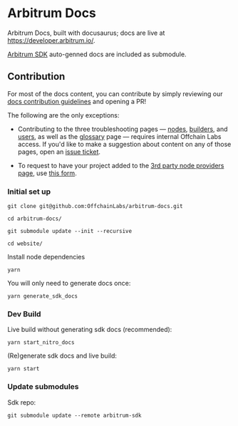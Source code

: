 # Arbitrum Docs

Arbitrum Docs, built with docusaurus; docs are live at https://developer.arbitrum.io/. 

[Arbitrum SDK](https://github.com/OffchainLabs/arbitrum-sdk) auto-genned docs are included as submodule.

## Contribution

For most of the docs content, you can contribute by simply reviewing our [docs contribution guidelines](https://docs.arbitrum.io/for-devs/contribute) and opening a PR! 

The following are the only exceptions: 

- Contributing to the three troubleshooting pages — [nodes](arbitrum-docs/partials/_troubleshooting-nodes-partial.md), [builders](arbitrum-docs/partials/_troubleshooting-building-partial.md), and [users](arbitrum-docs/partials/_troubleshooting-users-partial.md), as well as the [glossary](arbitrum-docs/partials/_glossary-partial.md) page — requires internal Offchain Labs access. If you'd like to make a suggestion about content on any of those pages, open an [issue ticket](https://github.com/OffchainLabs/arbitrum-docs/issues).

- To request to have your project added to the [3rd party node providers page](arbitrum-docs/node-running/node-providers.mdx), use [this form](https://docs.google.com/forms/d/e/1FAIpQLSdw0U-9LcLuih5TZ_QghS-S_MS4wCKSEigA_IQEza_hFmNVow/viewform).


### Initial set up

```shell
git clone git@github.com:OffchainLabs/arbitrum-docs.git

cd arbitrum-docs/

git submodule update --init --recursive

cd website/
```

Install node dependencies
```
yarn
```

You will only need to generate docs once:
```
yarn generate_sdk_docs
```

### Dev Build

Live build without generating sdk docs (recommended):

```
yarn start_nitro_docs 
```


(Re)generate sdk docs and live build:
```
yarn start
```


### Update submodules

Sdk repo: 
```
git submodule update --remote arbitrum-sdk
```
